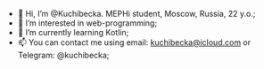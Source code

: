 - 👋 Hi, I’m @Kuchibecka. MEPHi student, Moscow, Russia, 22 y.o.;
- 👀 I’m interested in web-programming;
- 🌱 I’m currently learning Kotlin;
- 📫 You can contact me using email: kuchibecka@icloud.com or Telegram: @kuchibecka;

<!---
Kuchibecka/Kuchibecka is a ✨ special ✨ repository because its `README.md` (this file) appears on your GitHub profile.
You can click the Preview link to take a look at your changes.
--->
